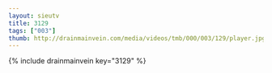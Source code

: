 ```yaml
--- 
layout: sieutv
title: 3129
tags: ["003"]
thumb: http://drainmainvein.com/media/videos/tmb/000/003/129/player.jpg
---
```

{% include drainmainvein key="3129" %} 
